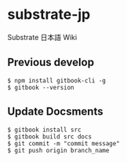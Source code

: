 # substrate-jp
Substrate 日本語 Wiki

## Previous develop
```
$ npm install gitbook-cli -g
$ gitbook --version
```

## Update Docsments
```
$ gitbook install src
$ gitbook build src docs
$ git commit -m "commit message"
$ git push origin branch_name
```